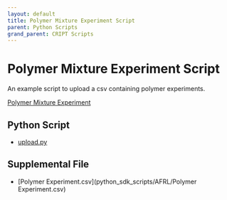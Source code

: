 ```yaml
---
layout: default
title: Polymer Mixture Experiment Script
parent: Python Scripts
grand_parent: CRIPT Scripts
---
```


# Polymer Mixture Experiment Script

An example script to upload a csv containing polymer experiments.

[Polymer Mixture Experiment](https://github.com/C-Accel-CRIPT/cript-ingestion-scripts/tree/master/afrl)

## Python Script
* [upload.py](python_sdk_scripts/AFRL/upload.py)

## Supplemental File
* [Polymer Experiment.csv](python_sdk_scripts/AFRL/Polymer Experiment.csv)
